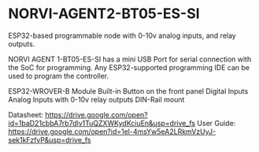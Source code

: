 # NORVI-AGENT2-BT05-ES-SI
ESP32-based programmable node with 0-10v analog inputs, and relay outputs.

NORVI AGENT 1-BT05-ES-SI has a mini USB Port for serial connection with the SoC for programming. 
Any ESP32-supported programming IDE can be used to program the controller.

ESP32-WROVER-B Module
Built-in Button on the front panel
Digital Inputs
Analog Inputs with 0-10v
relay outputs
DIN-Rail mount

Datasheet:   https://drive.google.com/open?id=1baD21cbbA7rb7dlv1TuQZXWKydKciuEn&usp=drive_fs
User Guide:  https://drive.google.com/open?id=1el-4msYw5eA2LRkmVzUyJ-sek1kFzfvP&usp=drive_fs
